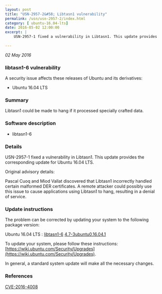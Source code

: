 ```yaml
---
layout: post
title: "USN-2957-2&#58; Libtasn1 vulnerability"
permalink: /usn/usn-2957-2/index.html
category: [ ubuntu-16.04-lts]
date: 2016-05-02 12:00:00
excerpt: |
    USN-2957-1 fixed a vulnerability in Libtasn1. This update provides the corresponding update for Ubuntu 16.04 LTS.
    
--- 
```

 
 

*02 May 2016*

### libtasn1-6 vulnerability

A security issue affects these releases of Ubuntu and its derivatives:

* Ubuntu 16.04 LTS

### Summary

Libtasn1 could be made to hang if it processed specially crafted data. 

### Software description

* libtasn1-6 

### Details

USN-2957-1 fixed a vulnerability in Libtasn1. This update provides the corresponding update for Ubuntu 16.04 LTS.

Original advisory details:

 Pascal Cuoq and Miod Vallat discovered that Libtasn1 incorrectly handled certain malformed DER certificates. A remote attacker could possibly use this issue to cause applications using Libtasn1 to hang, resulting in a denial of service. 

### Update instructions

The problem can be corrected by updating your system to the following package version:

Ubuntu 16.04 LTS
 : [libtasn1-6](https://launchpad.net/ubuntu/+source/libtasn1-6) <span> [4.7-3ubuntu0.16.04.1](https://launchpad.net/ubuntu/+source/libtasn1-6/4.7-3ubuntu0.16.04.1) </span> 

To update your system, please follow these instructions: [https://wiki.ubuntu.com/Security/Upgrades](https://wiki.ubuntu.com/Security/Upgrades).

In general, a standard system update will make all the necessary changes. 

### References

 
 [CVE-2016-4008](http://people.ubuntu.com/~ubuntu-security/cve/CVE-2016-4008)
 

